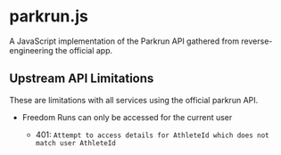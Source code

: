 # parkrun.js
A JavaScript implementation of the Parkrun API gathered from reverse-engineering the official app. 


## Upstream API Limitations

These are limitations with all services using the official parkrun API.

- Freedom Runs can only be accessed for the current user

  - 401: `Attempt to access details for AthleteId which does not match user AthleteId`
